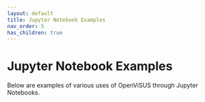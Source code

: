 ```yaml
---
layout: default
title: Jupyter Notebook Examples
nav_order: 5
has_children: true
---
```


# Jupyter Notebook Examples

Below are examples of various uses of OpenViSUS through Jupyter Notebooks.